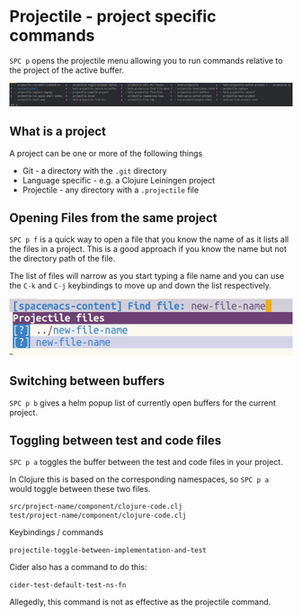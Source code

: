 # Projectile - project specific commands

`SPC p` opens the projectile menu allowing you to run commands relative to the project of the active buffer.

[![Spacemacs Projectile menu](/images/spacemacs-projectile-menu.png)](/images/spacemacs-projectile-menu.png)

## What is a project

A project can be one or more of the following things

* Git - a directory with the `.git` directory
* Language specific - e.g. a Clojure Leiningen project
* Projectile - any directory with a `.projectile` file

## Opening Files from the same project

`SPC p f` is a quick way to open a file that you know the name of as it lists all the files in a project.  This is a good approach if you know the name but not the directory path of the file.

The list of files will narrow as you start typing a file name and you can use the `C-k` and `C-j` keybindings to move up and down the list respectively.

[![Spacemacs Projectile File - new file](/images/spacemacs-projectile-file-new-file--light.png)](/images/spacemacs-projectile-file-new-file--light.png)


## Switching between buffers

`SPC p b` gives a helm popup list of currently open buffers for the current project.


## Toggling between test and code files

`SPC p a` toggles the buffer between the test and code files in your project.

In Clojure this is based on the corresponding namespaces, so `SPC p a` would toggle between these two files.

```
src/project-name/component/clojure-code.clj
test/project-name/component/clojure-code.clj
```

Keybindings / commands

`projectile-toggle-between-implementation-and-test`


Cider also has a command to do this:

`cider-test-default-test-ns-fn`

Allegedly, this command is not as effective as the projectile command.
